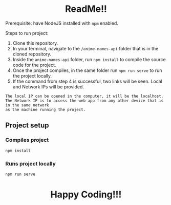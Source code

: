 <h1 align="center"> 
  ReadMe!!
</h1> 

Prerequisite: have NodeJS installed with `npm` enabled.

Steps to run project: 
1. Clone this repository.
2. In your terminal, navigate to the `/anime-names-api` folder that is in the cloned repository.
3. Inside the `anime-names-api` folder, run `npm install` to compile the source code for the project.
4. Once the project compiles, in the same folder run `npm run serve` to run the project locally. 
5. If the command from step 4 is successful, two links will be seen. Local and Network IPs will be provided. 
```
The local IP can be opened in the computer, it will be the localhost.
The Network IP is to access the web app from any other device that is in the same network 
as the machine running the project.
```

## Project setup
### Compiles project
```
npm install
```

### Runs project locally
```
npm run serve
```

<h1 align="center"> 
  Happy Coding!!!
</h1>
